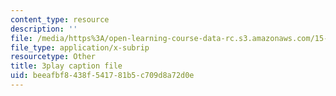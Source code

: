 ```yaml
---
content_type: resource
description: ''
file: /media/https%3A/open-learning-course-data-rc.s3.amazonaws.com/15-401-finance-theory-i-fall-2008/beeafbf8438f541781b5c709d8a72d0e_Q2qjnLO3I_M.vtt
file_type: application/x-subrip
resourcetype: Other
title: 3play caption file
uid: beeafbf8-438f-5417-81b5-c709d8a72d0e
---
```

